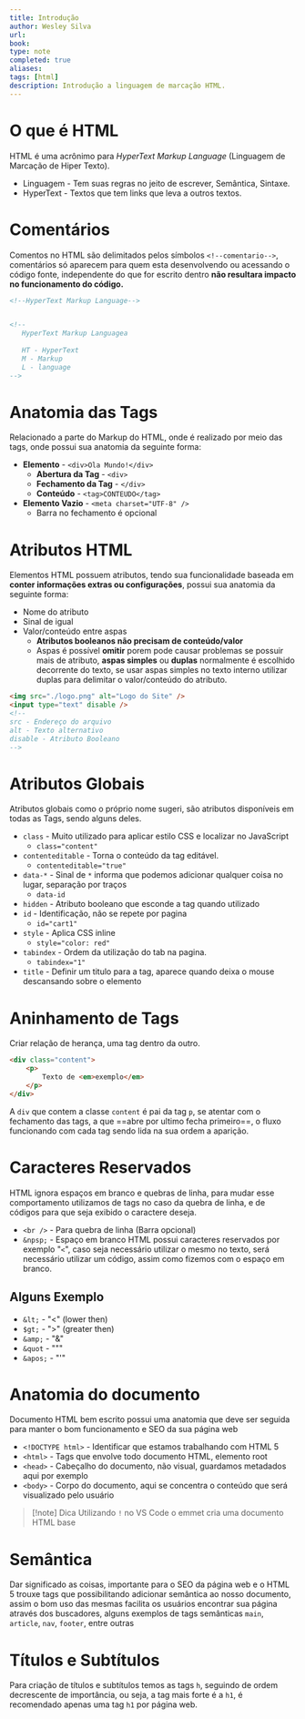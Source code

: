 ```yaml
---
title: Introdução 
author: Wesley Silva
url:
book:
type: note
completed: true
aliases:
tags: [html]
description: Introdução a linguagem de marcação HTML.
---
```

# O que é HTML
HTML é uma acrônimo para *HyperText Markup Language* (Linguagem de Marcação de Hiper Texto).
- Linguagem - Tem suas regras no jeito de escrever, Semântica, Sintaxe.
- HyperText - Textos que tem links que leva a outros textos.

# Comentários
Comentos no HTML são delimitados pelos símbolos `<!--comentario-->`, comentários só aparecem para quem esta desenvolvendo ou acessando o código fonte, independente do que for escrito dentro **não resultara impacto no funcionamento do código.** 
```html
<!--HyperText Markup Language-->


<!--
   HyperText Markup Languagea
   
   HT - HyperText
   M - Markup
   L - language
-->
```

# Anatomia das Tags
Relacionado a parte do Markup do HTML, onde é realizado por meio das tags, onde possui sua anatomia da seguinte forma:
- **Elemento** - `<div>Ola Mundo!</div>`
	- **Abertura da Tag** - `<div>`
	- **Fechamento da Tag** - `</div>`
	- **Conteúdo** - `<tag>CONTEUDO</tag>`
- **Elemento Vazio** - `<meta charset="UTF-8" />`
	- Barra no fechamento  é opcional
	
# Atributos HTML
Elementos HTML possuem atributos, tendo sua funcionalidade baseada em **conter informações extras ou configurações**, possui sua anatomia da seguinte forma:
- Nome do atributo
- Sinal de igual
- Valor/conteúdo entre aspas
	- **Atributos booleanos não precisam de conteúdo/valor**
	- Aspas é possível **omitir** porem pode causar problemas se possuir mais de atributo, **aspas simples** ou **duplas** normalmente é escolhido decorrente do texto, se usar aspas simples no texto interno utilizar duplas para delimitar o valor/conteúdo do atributo.
```html
<img src="./logo.png" alt="Logo do Site" />
<input type="text" disable />
<!--
src - Endereço do arquivo
alt - Texto alternativo
disable - Atributo Booleano
-->
```

# Atributos Globais
Atributos globais como o próprio nome sugeri, são atributos disponíveis em todas as Tags, sendo alguns deles.
- `class` - Muito utilizado para aplicar estilo CSS e localizar no JavaScript
	- `class="content"`
- `contenteditable` - Torna o conteúdo da tag editável.
	- `contenteditable="true"`
- `data-*` - Sinal de `*` informa que podemos adicionar qualquer coisa no lugar, separação por traços
	- `data-id`
- `hidden` - Atributo booleano que esconde a tag quando utilizado
- `id` - Identificação, não se repete por pagina
	- `id="cart1"`
- `style` - Aplica CSS inline
	- `style="color: red"`
- `tabindex` - Ordem da utilização do tab na pagina.
	- `tabindex="1"`
- `title` - Definir um titulo para a tag, aparece quando deixa o mouse descansando sobre o elemento

# Aninhamento de Tags
Criar relação de herança, uma tag dentro da outro.

```html
<div class="content">
	<p>
		Texto de <em>exemplo</em>
	</p>
</div>
```

A `div` que contem a classe `content` é pai da tag `p`, se atentar com o fechamento das tags, a que ==abre por ultimo fecha primeiro==, o fluxo funcionando com cada tag sendo lida na sua ordem a aparição.

# Caracteres Reservados
HTML ignora espaços em branco e quebras de linha, para mudar esse comportamento utilizamos de tags no caso da quebra de linha, e de códigos para que seja exibido o caractere deseja.
- `<br />` - Para quebra de linha (Barra opcional)
- `&npsp;` - Espaço em branco
HTML possui caracteres reservados por exemplo "`<`", caso seja necessário utilizar o mesmo no texto, será necessário utilizar um código, assim como fizemos com o espaço em branco.

## Alguns Exemplo
- `&lt;` - "<" (lower then)
- `$gt;` - ">" (greater then)
- `&amp;` - "&"
- `&quot` - """
- `&apos;` - "'"

# Anatomia do documento
Documento HTML bem escrito possui uma anatomia que deve ser seguida para manter o bom funcionamento e SEO da sua página web
- `<!DOCTYPE html>` - Identificar que estamos trabalhando com HTML 5
- `<html>` - Tags que envolve todo documento HTML, elemento root
- `<head>` - Cabeçalho do documento, não visual, guardamos metadados aqui por exemplo
- `<body>` - Corpo do documento, aqui se concentra o conteúdo que será visualizado pelo usuário

>[!note] Dica
>Utilizando `!` no VS Code o emmet cria uma documento HTML base

# Semântica
Dar significado as coisas, importante para o SEO da página web e o HTML 5 trouxe tags que possibilitando adicionar semântica ao nosso documento, assim o bom uso das mesmas facilita os usuários encontrar sua página através dos buscadores, alguns exemplos de tags semânticas `main`, `article`, `nav`, `footer`, entre outras

# Títulos e Subtítulos
Para criação de títulos e subtítulos temos as tags `h`, seguindo de ordem decrescente de importância, ou seja, a tag mais forte é a `h1`, é recomendado apenas uma tag `h1` por página web.
